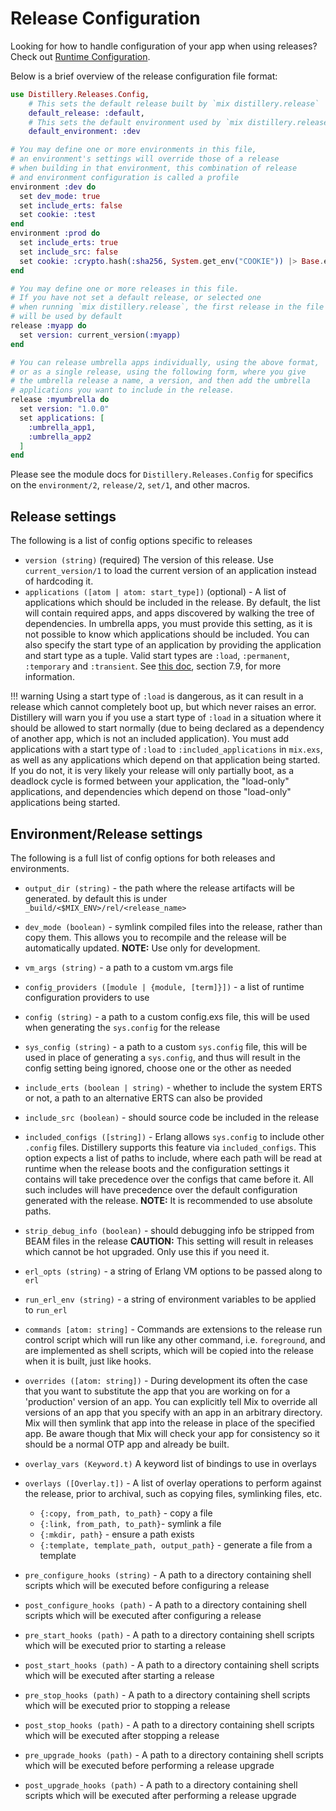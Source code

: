 # Release Configuration

Looking for how to handle configuration of your app when using releases?
Check out [Runtime Configuration](runtime.md).

Below is a brief overview of the release configuration file format:

```elixir
use Distillery.Releases.Config,
    # This sets the default release built by `mix distillery.release`
    default_release: :default,
    # This sets the default environment used by `mix distillery.release`
    default_environment: :dev

# You may define one or more environments in this file,
# an environment's settings will override those of a release
# when building in that environment, this combination of release
# and environment configuration is called a profile
environment :dev do
  set dev_mode: true
  set include_erts: false
  set cookie: :test
end
environment :prod do
  set include_erts: true
  set include_src: false
  set cookie: :crypto.hash(:sha256, System.get_env("COOKIE")) |> Base.encode16 |> String.to_atom
end

# You may define one or more releases in this file.
# If you have not set a default release, or selected one
# when running `mix distillery.release`, the first release in the file
# will be used by default
release :myapp do
  set version: current_version(:myapp)
end

# You can release umbrella apps individually, using the above format,
# or as a single release, using the following form, where you give
# the umbrella release a name, a version, and then add the umbrella
# applications you want to include in the release.
release :myumbrella do
  set version: "1.0.0"
  set applications: [
    :umbrella_app1,
    :umbrella_app2
  ]
end
```

Please see the module docs for `Distillery.Releases.Config` for specifics on the
`environment/2`, `release/2`, `set/1`, and other macros.

## Release settings

The following is a list of config options specific to releases


  * `version (string)` (required) The version of this release.
  Use `current_version/1` to load the current version
  of an application instead of hardcoding it.
  * `applications ([atom | atom: start_type])` (optional) - A list of
  applications which should be included in the release. By default, the
  list will contain required apps, and apps discovered by walking the tree
  of dependencies. In umbrella apps, you must provide this setting, as it
  is not possible to know which applications should be included. You can
  also specify the start type of an application by providing the application
  and start type as a tuple. Valid start types are `:load`, `:permanent`,
  `:temporary` and `:transient`.  See [this doc](http://erlang.org/doc/design_principles/applications.html),
  section 7.9, for more information.

!!! warning
    Using a start type of `:load` is dangerous, as it can result in a release which
    cannot completely boot up, but which never raises an error. Distillery will warn you
    if you use a start type of `:load` in a situation where it should be allowed to start
    normally (due to being declared as a dependency of another app, which is not an included
    application). You must add applications with a start type of `:load` to `:included_applications`
    in `mix.exs`, as well as any applications which depend on that application being started. If
    you do not, it is very likely your release will only partially boot, as a deadlock cycle is formed
    between your application, the "load-only" applications, and dependencies which depend on those "load-only"
    applications being started.

## Environment/Release settings

The following is a full list of config options for both releases
and environments.


  * `output_dir (string)` - the path where the release artifacts will be
  generated.  by default this is under `_build/<$MIX_ENV>/rel/<release_name>`

  * `dev_mode (boolean)` - symlink compiled files into the release, rather than
  copy them.  This allows you to recompile and the release will be automatically
  updated. **NOTE:** Use only for development.

  * `vm_args (string)` - a path to a custom vm.args file

  * `config_providers ([module | {module, [term]}])` - a list of runtime configuration
  providers to use

  * `config (string)` - a path to a custom config.exs file, this will be used when
  generating the `sys.config` for the release

  * `sys_config (string)` - a path to a custom `sys.config` file, this will be used in
  place of generating a `sys.config`, and thus will result in the config setting being
  ignored, choose one or the other as needed

  * `include_erts (boolean | string)` - whether to include the system ERTS or not, a path
  to an alternative ERTS can also be provided

  * `include_src (boolean)` - should source code be included in the release

  * `included_configs ([string])` - Erlang allows `sys.config` to include other
  `.config` files. Distillery supports this feature via `included_configs`. This
  option expects a list of paths to include, where each path will be read at runtime
  when the release boots and the configuration settings it contains will take precedence
  over the configs that came before it. All such includes will have precedence over the
  default configuration generated with the release.  **NOTE:** It is recommended to use absolute paths.

  * `strip_debug_info (boolean)` - should debugging info be stripped from BEAM files in the release
  **CAUTION:** This setting will result in releases which cannot be hot upgraded. Only use this if you need it.

  * `erl_opts (string)` - a string of Erlang VM options to be passed along to `erl`

  * `run_erl_env (string)` - a string of environment variables to be applied to `run_erl`

  * `commands [atom: string]` - Commands are extensions to the release run control script
  which will run like any other command, i.e. `foreground`, and are implemented as shell
  scripts, which will be copied into the release when it is built, just like hooks.

  * `overrides ([atom: string])` - During development its often the case that you want to
  substitute the app that you are working on for a 'production' version of an app. You can
  explicitly tell Mix to override all versions of an app that you specify with an app in an
  arbitrary directory. Mix will then symlink that app into the release in place of the specified
  app. Be aware though that Mix will check your app for consistency so it should be a normal OTP
  app and already be built.

  * `overlay_vars (Keyword.t)` A keyword list of bindings to use in overlays

  * `overlays ([Overlay.t])` - A list of overlay operations to perform against the release,
  prior to archival, such as copying files, symlinking files, etc.
      * `{:copy, from_path, to_path}` - copy a file
      * `{:link, from_path, to_path}`- symlink a file
      * `{:mkdir, path}` - ensure a path exists
      * `{:template, template_path, output_path}` - generate a file from a template

  * `pre_configure_hooks (string)` - A path to a directory containing shell scripts which will
  be executed before configuring a release

  * `post_configure_hooks (path)` - A path to a directory containing shell scripts which will
  be executed after configuring a release

  * `pre_start_hooks (path)` - A path to a directory containing shell scripts which will
  be executed prior to starting a release

  * `post_start_hooks (path)` - A path to a directory containing shell scripts which will
  be executed after starting a release

  * `pre_stop_hooks (path)` - A path to a directory containing shell scripts which will
  be executed prior to stopping a release

  * `post_stop_hooks (path)` - A path to a directory containing shell scripts which will
  be executed after stopping a release

  * `pre_upgrade_hooks (path)` - A path to a directory containing shell scripts which will
  be executed before performing a release upgrade

  * `post_upgrade_hooks (path)` - A path to a directory containing shell scripts which will
  be executed after performing a release upgrade
